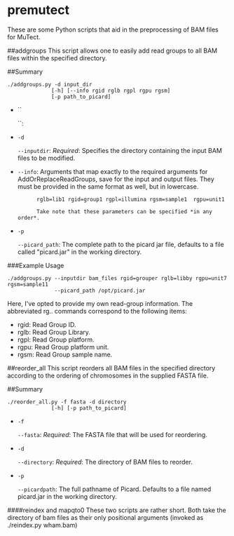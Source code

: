 premutect
=========
These are some Python scripts that aid in the preprocessing of BAM files for
MuTect.

##addgroups
This script allows one to easily add read groups to all BAM files within
the specified directory.

##Summary
```
./addgroups.py -d input_dir 
              [-h] [--info rgid rglb rgpl rgpu rgsm]
              [-p path_to_picard]
```
- ``
  
  ``:

- `-d`

  `--inputdir`: *Required*: Specifies the directory containing the input BAM
                files to be modified.

- `--info`: Arguments that map exactly to the required arguments for
            AddOrReplaceReadGroups, save for the input and output
            files. They must be provided in the same format as well,
            but in lowercase.

            rglb=lib1 rgid=group1 rgpl=illumina rgsm=sample1  rgpu=unit1

            Take note that these parameters can be specified *in any order*.
- `-p`
  
  `--picard_path`: The complete path to the picard jar file, defaults to a file
                   called "picard.jar" in the working directory.

###Example Usage
```
./addgroups.py --inputdir bam_files rgid=grouper rglb=libby rgpu=unit7 rgsm=sample11
               --picard_path /opt/picard.jar
```
Here, I've opted to provide my own read-group information. The abbreviated
rg.. commands correspond to the following items:

* rgid: Read Group ID.
* rglb: Read Group Library.
* rgpl: Read Group platform.
* rgpu: Read Group platform unit.
* rgsm: Read Group sample name.

##reorder_all
This script reorders all BAM files in the specified directory according to
the ordering of chromosomes in the supplied FASTA file.

##Summary
```
./reorder_all.py -f fasta -d directory
              [-h] [-p path_to_picard]
```

- `-f`
  
  `--fasta`: *Required*: The FASTA file that will be used for reordering.

- `-d`
  
  `--directory`: *Required*: The directory of BAM files to reorder.

- `-p`
  
  `--picardpath`: The full pathname of Picard. Defaults to a file named picard.jar
   in the working directory.

####reindex and mapqto0
These two scripts are rather short. Both take the directory of
bam files as their only positional arguments (invoked as ./reindex.py wham.bam)
